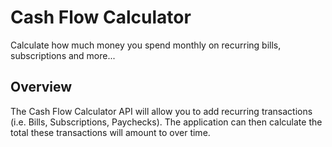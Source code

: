 # Cash Flow Calculator
Calculate how much money you spend monthly on recurring bills, subscriptions and more...

## Overview
The Cash Flow Calculator API will allow you to add recurring transactions (i.e. Bills, Subscriptions, Paychecks).
The application can then calculate the total these transactions will amount to over time.
